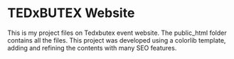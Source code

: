 # TEDxBUTEX Website

This is my project files on Tedxbutex event website. The public_html folder contains all the files. This project was developed using a colorlib template, adding and refining
the contents with many SEO features.
